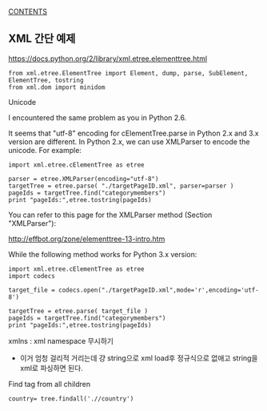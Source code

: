 [CONTENTS](README.md)
## XML 간단 예제
https://docs.python.org/2/library/xml.etree.elementtree.html
    
    from xml.etree.ElementTree import Element, dump, parse, SubElement, ElementTree, tostring
    from xml.dom import minidom
    
Unicode

I encountered the same problem as you in Python 2.6.

It seems that "utf-8" encoding for cElementTree.parse in Python 2.x and 3.x version are different. In Python 2.x, we can use XMLParser to encode the unicode. For example:

```
import xml.etree.cElementTree as etree

parser = etree.XMLParser(encoding="utf-8")
targetTree = etree.parse( "./targetPageID.xml", parser=parser )
pageIds = targetTree.find("categorymembers")
print "pageIds:",etree.tostring(pageIds)
```

You can refer to this page for the XMLParser method (Section "XMLParser"):

http://effbot.org/zone/elementtree-13-intro.htm

While the following method works for Python 3.x version:

```
import xml.etree.cElementTree as etree
import codecs

target_file = codecs.open("./targetPageID.xml",mode='r',encoding='utf-8')

targetTree = etree.parse( target_file )
pageIds = targetTree.find("categorymembers")
print "pageIds:",etree.tostring(pageIds)
```


xmlns : xml namespace 무시하기

- 이거 엄청 걸리적 거리는데 걍 string으로 xml load후 정규식으로 없애고 string을 xml로 파싱하면 된다.


Find tag from all children
```
country= tree.findall('.//country')
```